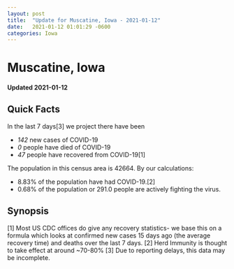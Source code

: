 ```yaml
---
layout: post
title:  "Update for Muscatine, Iowa - 2021-01-12"
date:   2021-01-12 01:01:29 -0600
categories: Iowa
---
```


# Muscatine, Iowa
#### Updated 2021-01-12

## Quick Facts

In the last 7 days[3] we project there have been
- *142* new cases of COVID-19
- *0* people have died of COVID-19
- *47* people have recovered from COVID-19[1]

The population in this census area is 42664. By our calculations:
- 8.83% of the population have had COVID-19.[2]
- 0.68% of the population or 291.0 people are actively fighting the virus.

## Synopsis




[1] Most US CDC offices do give any recovery statistics- we base this on a formula which looks at confirmed new cases
15 days ago (the average recovery time) and deaths over the last 7 days.
[2] Herd Immunity is thought to take effect at around ~70-80%
[3] Due to reporting delays, this data may be incomplete. 
    